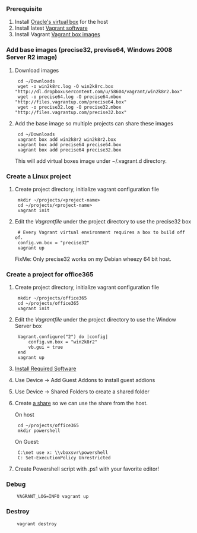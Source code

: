 ### Prerequisite 

1. Install [Oracle's virtual box](https://www.virtualbox.org/wiki/Downloads) for the host
1. Install latest [Vagrant software](http://downloads.vagrantup.com/)
1. Install Vagrant [Vagrant box images](http://www.vagrantbox.es/)

### Add base images (precise32, previse64, Windows 2008 Server R2 image)

1. Download images

		cd ~/Downloads
        wget -o win2k8rc.log -O win2k8rc.box "http://dl.dropboxusercontent.com/u/58604/vagrant/win2k8r2.box"
        wget -o precise64.log -O precise64.mbox  "http://files.vagrantup.com/precise64.box"
	    wget -o precise32.log -O precise32.mbox  "http://files.vagrantup.com/precise32.box"

1. Add the base image so multiple projects can share these images

        cd ~/Downloads
		vagrant box add win2k8r2 win2k8r2.box
		vagrant box add precise64 precise64.box
		vagrant box add precise64 precise32.box
		
    This will add virtual boxes image under ~/.vagrant.d directory.

### Create a Linux project

1. Create project directory, initialize vagrant configuration file

        mkdir ~/projects/<project-name>
        cd ~/projects/<project-name>
        vagrant init
        
1. Edit the *Vagrantfile* under the project directory to use the precise32 box 

        # Every Vagrant virtual environment requires a box to build off of.
        config.vm.box = "precise32"
        vagrant up

    FixMe: Only precise32 works on my Debian wheezy 64 bit host.

### Create a project for office365

1. Create project directory, initialize vagrant configuration file

        mkdir ~/projects/office365
        cd ~/projects/office365
      	vagrant init
1. Edit the *Vagrantfile* under the project directory to use the Window Server box 

		Vagrant.configure("2") do |config|
  			config.vm.box = "win2k8r2"
			vb.gui = true
		end
        vagrant up

1.  [Install Required Software](http://technet.microsoft.com/en-us/library/jj151815.aspx)

1. Use Device -> Add Guest Addons to install guest addions

1. Use Device -> Shared Folders to create a shared folder

1. Create [a share](http://www.virtualbox.org/manual/ch04.html#sf_mount_manual) so we can use the share from the host. 

    On host

	    cd ~/projects/office365
	    mkdir powershell
 
    On Guest:

		C:\net use x: \\vboxsvr\powershell
		C: Set-ExecutionPolicy Unrestricted
		
1. Create Powershell script with .ps1 with your favorite editor!

###  Debug

		VAGRANT_LOG=INFO vagrant up
		
### Destroy

		vagrant destroy
 
        
        
